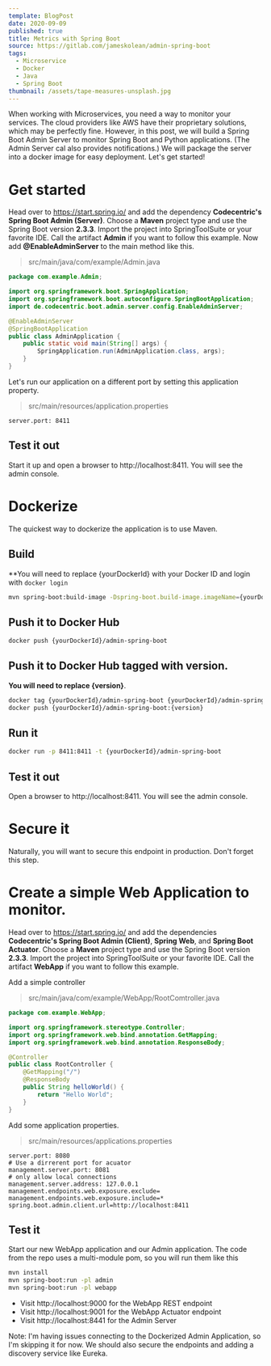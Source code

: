 ```yaml
---
template: BlogPost
date: 2020-09-09
published: true
title: Metrics with Spring Boot
source: https://gitlab.com/jameskolean/admin-spring-boot
tags:
  - Microservice
  - Docker
  - Java
  - Spring Boot
thumbnail: /assets/tape-measures-unsplash.jpg
---
```


When working with Microservices, you need a way to monitor your services. The cloud providers like AWS have their proprietary solutions, which may be perfectly fine. However, in this post, we will build a Spring Boot Admin Server to monitor Spring Boot and Python applications. (The Admin Server cal also provides notifications.) We will package the server into a docker image for easy deployment. Let's get started!

# Get started

Head over to https://start.spring.io/ and add the dependency **Codecentric's Spring Boot Admin (Server)**. Choose a **Maven** project type and use the Spring Boot version **2.3.3**. Import the project into SpringToolSuite or your favorite IDE. Call the artifact **Admin** if you want to follow this example. Now add **@EnableAdminServer** to the main method like this.

> src/main/java/com/example/Admin.java

```java
package com.example.Admin;

import org.springframework.boot.SpringApplication;
import org.springframework.boot.autoconfigure.SpringBootApplication;
import de.codecentric.boot.admin.server.config.EnableAdminServer;

@EnableAdminServer
@SpringBootApplication
public class AdminApplication {
	public static void main(String[] args) {
		SpringApplication.run(AdminApplication.class, args);
	}
}
```

Let's run our application on a different port by setting this application property.

> src/main/resources/application.properties

```properties
server.port: 8411
```

## Test it out

Start it up and open a browser to http://localhost:8411. You will see the admin console.

# Dockerize

The quickest way to dockerize the application is to use Maven.

## Build

\*\*You will need to replace {yourDockerId} with your Docker ID and login with `docker login`

```bash
mvn spring-boot:build-image -Dspring-boot.build-image.imageName={yourDockerId}/admin-spring-boot
```

## Push it to Docker Hub

```bash
docker push {yourDockerId}/admin-spring-boot
```

## Push it to Docker Hub tagged with version.

**You will need to replace {version}**.

```bash
docker tag {yourDockerId}/admin-spring-boot {yourDockerId}/admin-spring-boot:{version}
docker push {yourDockerId}/admin-spring-boot:{version}
```

## Run it

```bash
docker run -p 8411:8411 -t {yourDockerId}/admin-spring-boot
```

## Test it out

Open a browser to http://localhost:8411. You will see the admin console.

# Secure it

Naturally, you will want to secure this endpoint in production. Don't forget this step.

# Create a simple Web Application to monitor.

Head over to https://start.spring.io/ and add the dependencies **Codecentric's Spring Boot Admin (Client)**, **Spring Web**, and **Spring Boot Actuator**. Choose a **Maven** project type and use the Spring Boot version **2.3.3**. Import the project into SpringToolSuite or your favorite IDE. Call the artifact **WebApp** if you want to follow this example.

Add a simple controller

> src/main/java/com/example/WebApp/RootComtroller.java

```java
package com.example.WebApp;

import org.springframework.stereotype.Controller;
import org.springframework.web.bind.annotation.GetMapping;
import org.springframework.web.bind.annotation.ResponseBody;

@Controller
public class RootController {
	@GetMapping("/")
	@ResponseBody
	public String helloWorld() {
		return "Hello World";
	}
}
```

Add some application properties.

> src/main/resources/applications.properties

```properties
server.port: 8080
# Use a dirrerent port for acuator
management.server.port: 8081
# only allow local connections
management.server.address: 127.0.0.1
management.endpoints.web.exposure.exclude=
management.endpoints.web.exposure.include=*
spring.boot.admin.client.url=http://localhost:8411
```

## Test it

Start our new WebApp application and our Admin application. The code from the repo uses a multi-module pom, so you will run them like this

```bash
mvn install
mvn spring-boot:run -pl admin
mvn spring-boot:run -pl webapp
```

- Visit http://localhost:9000 for the WebApp REST endpoint
- Visit http://localhost:9001 for the WebApp Actuator endpoint
- Visit http://localhost:8441 for the Admin Server

Note: I'm having issues connecting to the Dockerized Admin Application, so I'm skipping it for now. We should also secure the endpoints and adding a discovery service like Eureka.
